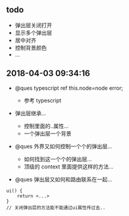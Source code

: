 ## todo

* 弹出层关闭打开
* 显示多个弹出层
* 居中对齐
* 控制背景颜色
* ...

## 2018-04-03 09:34:16

* @ques typescript ref this.node=node error;

  * 参考 typescript

* 弹出层继承...

  * 控制里面的..属性...
  * 一个弹出层一个背景

* @ques 外界又如何控制一个个的弹出层...

  * 如何找到这一个个的弹出层...
  * 顶级的 context 里面提供这样的方法...

* @ques 弹出层又如何和路由联系在一起...

```tsx
ui() {
    return <...>
}
// 关闭弹出层的方法能不能通过ui属性传过去..
```
